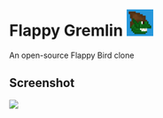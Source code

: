 # Flappy Gremlin <img src="assets/logo.png" width=48 height=48>
An open-source Flappy Bird clone
## Screenshot
<img width=50% height=auto src="https://github.com/user-attachments/assets/111a5f3c-a849-4a4d-9741-b34ed5aaf11a">

